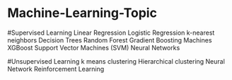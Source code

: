 # Machine-Learning-Topic
#Supervised Learning
Linear Regression
Logistic Regression
k-nearest neighbors
Decision Trees
Random Forest
Gradient Boosting Machines
XGBoost
Support Vector Machines (SVM)
Neural Networks


#Unsupervised Learning
k means clustering
Hierarchical clustering
Neural Network
Reinforcement Learning
